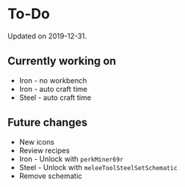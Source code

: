 # To-Do

Updated on 2019-12-31.

## Currently working on
- Iron - no workbench
- Iron - auto craft time
- Steel - auto craft time

## Future changes
- New icons
- Review recipes
- Iron - Unlock with `perkMiner69r`
- Steel - Unlock with `meleeToolSteelSetSchematic`
- Remove schematic
